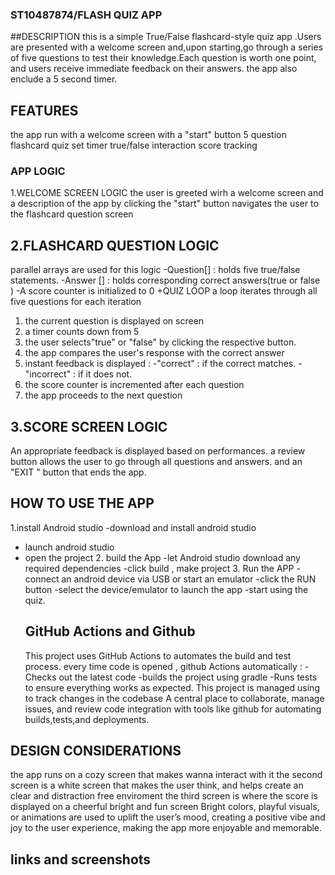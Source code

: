 ### ST10487874/FLASH QUIZ APP
##DESCRIPTION
this is a simple True/False flashcard-style quiz app .Users are presented with a welcome screen and,upon starting,go through
a series of five questions to test their knowledge.Each question is worth one point, and users receive immediate feedback on their answers. the app also enclude a 5 second timer.
## FEATURES
the app run with a welcome screen with a "start" button 
5 question flashcard quiz
set timer
true/false interaction 
score tracking
### APP LOGIC 
1.WELCOME SCREEN LOGIC
the user is greeted wirh a welcome screen and a description of the app
by clicking the "start" button navigates the user to the flashcard question screen

## 2.FLASHCARD QUESTION LOGIC
parallel arrays are used for this logic
-Question[] : holds five true/false statements.
-Answer [] : holds corresponding correct answers(true or false )
-A score counter is initialized to 0
+QUIZ LOOP 
 a loop iterates through all five questions
 for each iteration
 1. the current question is displayed on screen
 2. a timer counts down from 5 
 3. the user selects"true" or "false" by clicking the respective button.
 4. the app compares the user's response with the correct answer
 5. instant feedback is displayed :
    -"correct" : if the correct matches.
    -"incorrect" : if it does not.
6. the score counter is incremented after each question
7. the app proceeds to the next question

## 3.SCORE SCREEN LOGIC
An appropriate feedback is displayed based on performances.
a review button allows the user to go through all questions and answers. 
and an "EXIT " button that ends the app.

## HOW TO USE THE APP
 1.install Android studio
 -download and install android studio
 - launch android studio
 - open the project
   2. build the App
   -let Android studio download any required dependencies
   -click build , make project
   3. Run the APP
   -connect an android device via USB or start an emulator
   -click the RUN button
   -select the device/emulator to launch the app
   -start using the quiz.
   ## GitHub Actions and Github
   This project uses GitHub Actions to automates the  build and test process.
   every time code is opened , github Actions automatically :
   -Checks out the latest code
   -builds the project using gradle
   -Runs tests to ensure everything works as expected.
 This project is managed using to track changes in the codebase
A central place to collaborate, manage issues, and review code
integration with tools like github for automating builds,tests,and deployments.
## DESIGN CONSIDERATIONS
the app runs on a cozy screen that makes wanna interact with it 
the second screen is a white screen that makes the user  think, and helps create an clear and distraction free enviroment 
the third screen is where the score is displayed on a cheerful  bright and fun screen
Bright colors, playful visuals, or animations are used to uplift the user’s mood, creating a positive vibe
 and joy to the user experience, making the app more enjoyable and memorable.
 ## links and screenshots
 
   
   
   
   
   
   
